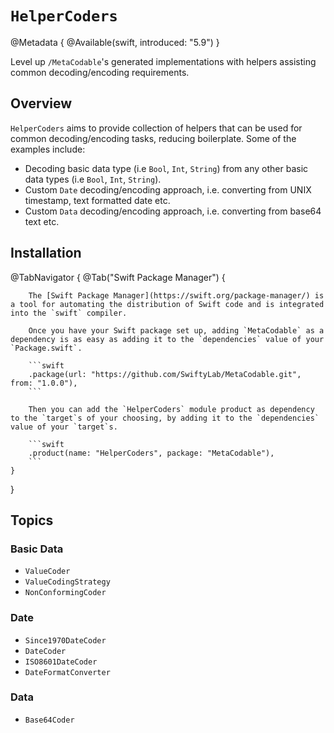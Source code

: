 # ``HelperCoders``

@Metadata {
    @Available(swift, introduced: "5.9")
}

Level up ``/MetaCodable``'s generated implementations with helpers assisting common decoding/encoding requirements.

## Overview

`HelperCoders` aims to provide collection of helpers that can be used for common decoding/encoding tasks, reducing boilerplate. Some of the examples include:

- Decoding basic data type (i.e `Bool`, `Int`, `String`) from any other basic data types (i.e `Bool`, `Int`, `String`).
- Custom `Date` decoding/encoding approach, i.e. converting from UNIX timestamp, text formatted date etc.
- Custom `Data` decoding/encoding approach, i.e. converting from base64 text etc.

## Installation

@TabNavigator {
    @Tab("Swift Package Manager") {

        The [Swift Package Manager](https://swift.org/package-manager/) is a tool for automating the distribution of Swift code and is integrated into the `swift` compiler.

        Once you have your Swift package set up, adding `MetaCodable` as a dependency is as easy as adding it to the `dependencies` value of your `Package.swift`.

        ```swift
        .package(url: "https://github.com/SwiftyLab/MetaCodable.git", from: "1.0.0"),
        ```

        Then you can add the `HelperCoders` module product as dependency to the `target`s of your choosing, by adding it to the `dependencies` value of your `target`s.

        ```swift
        .product(name: "HelperCoders", package: "MetaCodable"),
        ```
    }
}

## Topics

### Basic Data

- ``ValueCoder``
- ``ValueCodingStrategy``
- ``NonConformingCoder``

### Date

- ``Since1970DateCoder``
- ``DateCoder``
- ``ISO8601DateCoder``
- ``DateFormatConverter``

### Data

- ``Base64Coder``
